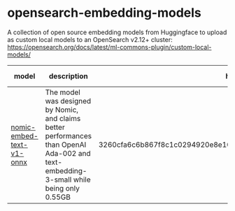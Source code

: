 # opensearch-embedding-models
A collection of open source embedding models from Huggingface to upload as custom local models to an OpenSearch v2.12+ cluster: https://opensearch.org/docs/latest/ml-commons-plugin/custom-local-models/

model | description | hash | embedding size | context size | size | release date | download
-- | -- | -- | -- | -- | -- | -- | --
[nomic-embed-text-v1-onnx](https://huggingface.co/nomic-ai/nomic-embed-text-v1/tree/main) | The model was designed by Nomic, and claims better performances than OpenAI Ada-002 and text-embedding-3-small while being only 0.55GB | 3260cfa6c6b867f8c1c0294920e8e105b58bc76dc38b0c9e9a249ebef5f8fad1 | 768 | 8192 | 506022963 | 10 Feb 2024 | [nomic-embed-text-v1-onnx.zip](./nomic-embed-text-v1-onnx.zip)
